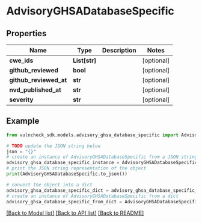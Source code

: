 # AdvisoryGHSADatabaseSpecific


## Properties

Name | Type | Description | Notes
------------ | ------------- | ------------- | -------------
**cwe_ids** | **List[str]** |  | [optional] 
**github_reviewed** | **bool** |  | [optional] 
**github_reviewed_at** | **str** |  | [optional] 
**nvd_published_at** | **str** |  | [optional] 
**severity** | **str** |  | [optional] 

## Example

```python
from vulncheck_sdk.models.advisory_ghsa_database_specific import AdvisoryGHSADatabaseSpecific

# TODO update the JSON string below
json = "{}"
# create an instance of AdvisoryGHSADatabaseSpecific from a JSON string
advisory_ghsa_database_specific_instance = AdvisoryGHSADatabaseSpecific.from_json(json)
# print the JSON string representation of the object
print(AdvisoryGHSADatabaseSpecific.to_json())

# convert the object into a dict
advisory_ghsa_database_specific_dict = advisory_ghsa_database_specific_instance.to_dict()
# create an instance of AdvisoryGHSADatabaseSpecific from a dict
advisory_ghsa_database_specific_from_dict = AdvisoryGHSADatabaseSpecific.from_dict(advisory_ghsa_database_specific_dict)
```
[[Back to Model list]](../README.md#documentation-for-models) [[Back to API list]](../README.md#documentation-for-api-endpoints) [[Back to README]](../README.md)


